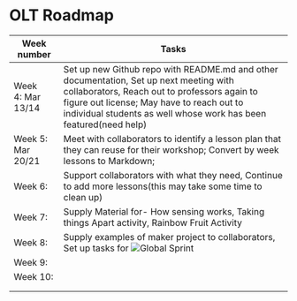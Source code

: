 # OLT Roadmap

| Week number       | Tasks                                                        |
| ----------------- | ------------------------------------------------------------ |
| Week 4: Mar 13/14 | Set up new Github repo with README.md and other documentation, Set up next meeting with collaborators, Reach out to professors again to figure out license; May have to reach out to individual students as well whose work has been featured(need help) |
| Week 5: Mar 20/21 | Meet with collaborators to identify a lesson plan that they can reuse for their workshop; Convert by week lessons to Markdown; |
| Week 6:           | Support collaborators with what they need, Continue to add more lessons(this may take some time to clean up) |
| Week 7:           | Supply Material for- How sensing works, Taking things Apart activity, Rainbow Fruit Activity |           
| Week 8:           | Supply examples of maker project to collaborators, Set up tasks for ![Global Sprint](https://www.mozillapulse.org/entry/659)     |
| Week 9:           |                                                              |
| Week 10:          |                                                              |
|                   |                                                              |
|                   |                                                              |
